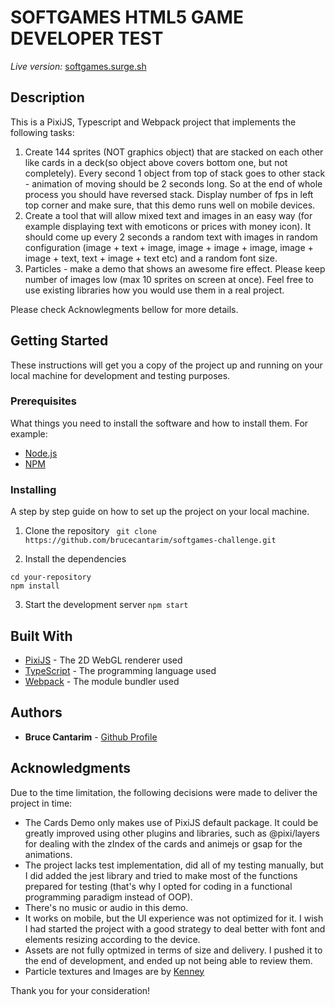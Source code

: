 # SOFTGAMES HTML5 GAME DEVELOPER TEST

_Live version:_ [softgames.surge.sh](softgames.surge.sh)

## Description

This is a PixiJS, Typescript and Webpack project that implements the following tasks:

1. Create 144 sprites (NOT graphics object) that are stacked on each other like cards in a deck(so object above covers bottom one, but not completely). Every second 1 object from top of stack goes to other stack - animation of moving should be 2 seconds long. So at the end of whole process you should have reversed stack. Display number of fps in left top corner and make sure, that this demo runs well on mobile devices.
2. Create a tool that will allow mixed text and images in an easy way (for example displaying text with emoticons or prices with money icon). It should come up every 2 seconds a random text with images in random configuration (image + text + image, image + image + image, image + image + text, text + image + text etc) and a random font size.
3. Particles - make a demo that shows an awesome fire effect. Please keep number of images low (max 10 sprites on screen at once). Feel free to use existing libraries how you would use them in a real project.

Please check Acknowlegments bellow for more details.

## Getting Started

These instructions will get you a copy of the project up and running on your local machine for development and testing purposes.

### Prerequisites

What things you need to install the software and how to install them. For example:

- [Node.js](https://nodejs.org/en/)
- [NPM](https://www.npmjs.com/)

### Installing

A step by step guide on how to set up the project on your local machine.

1. Clone the repository
   ` git clone https://github.com/brucecantarim/softgames-challenge.git`

2. Install the dependencies

```
cd your-repository
npm install
```

3. Start the development server
   `npm start`

## Built With

- [PixiJS](https://www.pixijs.com/) - The 2D WebGL renderer used
- [TypeScript](https://www.typescriptlang.org/) - The programming language used
- [Webpack](https://webpack.js.org/) - The module bundler used

## Authors

- **Bruce Cantarim** - [Github Profile](https://github.com/brucecantarim)

## Acknowledgments

Due to the time limitation, the following decisions were made to deliver the project in time:

- The Cards Demo only makes use of PixiJS default package. It could be greatly improved using other plugins and libraries, such as @pixi/layers for dealing with the zIndex of the cards and animejs or gsap for the animations.
- The project lacks test implementation, did all of my testing manually, but I did added the jest library and tried to make most of the functions prepared for testing (that's why I opted for coding in a functional programming paradigm instead of OOP).
- There's no music or audio in this demo.
- It works on mobile, but the UI experience was not optimized for it. I wish I had started the project with a good strategy to deal better with font and elements resizing according to the device.
- Assets are not fully optmized in terms of size and delivery. I pushed it to the end of development, and ended up not being able to review them.
- Particle textures and Images are by [Kenney](https://kenney.nl/assets/particle-pack)

Thank you for your consideration!
